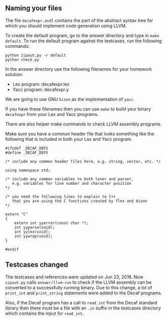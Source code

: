 
Naming your files
-----------------

The file `decafexpr.asdl` contains the part of the abstract syntax
tree for which you should implement code generation using LLVM.

To create the default program, go to the answer directory and type
in `make default`. To run the default program against the testcases,
run the following commands:

    python zipout.py -r default
    python check.py

In the answer directory use the following filenames for
your homework solution:

* Lex program: decafexpr.lex
* Yacc program: decafexpr.y

We are going to use GNU `bison` as the implementation of `yacc`.

If you have these filenames then you can use `make` to build your
binary `decafexpr` from your Lex and Yacc programs.

There are also helper make commands to check LLVM assembly programs.

Make sure you have a common header file that looks something like
the following that is included in both your Lex and Yacc program.

    #ifndef _DECAF_DEFS
    #define _DECAF_DEFS

    /* include any common header files here, e.g. string, vector, etc. */

    using namespace std;

    /* include any common variables to both lexer and parser, 
       e.g. variables for line number and character position 
    */

    /* you need the following lines to explain to C++ 
       that you are using the C functions created by flex and bison 
    */

    extern "C"
    {
        extern int yyerror(const char *);
        int yyparse(void);
        int yylex(void);  
        int yywrap(void);
    }

    #endif

## Testcases changed

The testcases and references were updated on Jun 23, 2016. Now
`zipout.py` calls `answer/llvm-run` to check if the LLVM assembly
can be converted to a successfully running binary. Due to this
change, a lot of `print_int` and `print_string` statements were
added to the Decaf programs.

Also, if the Decaf program has a call to `read_int` from the Decaf
standard library then there must be a file with an `.in` suffix in
the testcases directory which contains the input for `read_int`.

